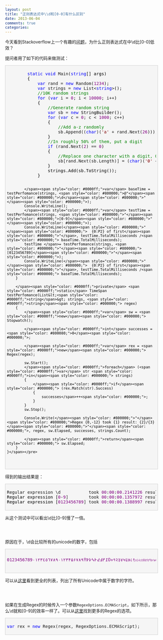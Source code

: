 ```yaml
---
layout: post
title: "正则表达式中\\d和[0-0]有什么区别"
date: 2013-06-04
comments: true
categories: 
---
```

<p>今天看到Stackoverflow上一个有趣的<a href="http://stackoverflow.com/questions/16621738/d-is-less-efficient-than-0-9?newsletter=1&amp;nlcode=55866%7cc739">问题</a>，为什么正则表达式在中\d比[0-0]低效？</p>
<p>提问者用了如下的代码来做测试：</p>

<div class="cnblogs_code" style="background-color: #f5f5f5; border: #cccccc 1px solid; padding: 5px;">
<pre><span style="color: #0000ff;">        static</span> <span style="color: #0000ff;">void</span> Main(<span style="color: #0000ff;">string</span><span style="color: #000000;">[] args)
        {
            </span><span style="color: #0000ff;">var</span> rand = <span style="color: #0000ff;">new</span> Random(<span style="color: #800080;">1234</span><span style="color: #000000;">);
            </span><span style="color: #0000ff;">var</span> strings = <span style="color: #0000ff;">new</span> List&lt;<span style="color: #0000ff;">string</span>&gt;<span style="color: #000000;">();
            </span><span style="color: #008000;">//</span><span style="color: #008000;">10K random strings</span>
            <span style="color: #0000ff;">for</span> (<span style="color: #0000ff;">var</span> i = <span style="color: #800080;">0</span>; i &lt; <span style="color: #800080;">10000</span>; i++<span style="color: #000000;">)
            {
                </span><span style="color: #008000;">//</span><span style="color: #008000;">Generate random string</span>
                <span style="color: #0000ff;">var</span> sb = <span style="color: #0000ff;">new</span><span style="color: #000000;"> StringBuilder();
                </span><span style="color: #0000ff;">for</span> (<span style="color: #0000ff;">var</span> c = <span style="color: #800080;">0</span>; c &lt; <span style="color: #800080;">1000</span>; c++<span style="color: #000000;">)
                {
                    </span><span style="color: #008000;">//</span><span style="color: #008000;">Add a-z randomly</span>
                    sb.Append((<span style="color: #0000ff;">char</span>)(<span style="color: #800000;">'</span><span style="color: #800000;">a</span><span style="color: #800000;">'</span> + rand.Next(<span style="color: #800080;">26</span><span style="color: #000000;">)));
                }
                </span><span style="color: #008000;">//</span><span style="color: #008000;">In roughly 50% of them, put a digit</span>
                <span style="color: #0000ff;">if</span> (rand.Next(<span style="color: #800080;">2</span>) == <span style="color: #800080;">0</span><span style="color: #000000;">)
                {
                    </span><span style="color: #008000;">//</span><span style="color: #008000;">Replace one character with a digit, 0-9</span>
                    sb[rand.Next(sb.Length)] = (<span style="color: #0000ff;">char</span>)(<span style="color: #800000;">'</span><span style="color: #800000;">0</span><span style="color: #800000;">'</span> + rand.Next(<span style="color: #800080;">10</span><span style="color: #000000;">));
                }
                strings.Add(sb.ToString());
            }

            </span><span style="color: #0000ff;">var</span> baseTime = testPerfomance(strings, <span style="color: #800000;">@"</span><span style="color: #800000;">\d</span><span style="color: #800000;">"</span><span style="color: #000000;">);
            Console.WriteLine();
            </span><span style="color: #0000ff;">var</span> testTime = testPerfomance(strings, <span style="color: #800000;">"</span><span style="color: #800000;">[0-9]</span><span style="color: #800000;">"</span><span style="color: #000000;">);
            Console.WriteLine(</span><span style="color: #800000;">"</span><span style="color: #800000;">  {0:P2} of first</span><span style="color: #800000;">"</span>, testTime.TotalMilliseconds /<span style="color: #000000;"> baseTime.TotalMilliseconds);
            testTime </span>= testPerfomance(strings, <span style="color: #800000;">"</span><span style="color: #800000;">[0123456789]</span><span style="color: #800000;">"</span><span style="color: #000000;">);
            Console.WriteLine(</span><span style="color: #800000;">"</span><span style="color: #800000;">  {0:P2} of first</span><span style="color: #800000;">"</span>, testTime.TotalMilliseconds /<span style="color: #000000;"> baseTime.TotalMilliseconds);
        }

        </span><span style="color: #0000ff;">private</span> <span style="color: #0000ff;">static</span> TimeSpan testPerfomance(List&lt;<span style="color: #0000ff;">string</span>&gt; strings, <span style="color: #0000ff;">string</span><span style="color: #000000;"> regex)
        {
            </span><span style="color: #0000ff;">var</span> sw = <span style="color: #0000ff;">new</span><span style="color: #000000;"> Stopwatch();

            </span><span style="color: #0000ff;">int</span> successes = <span style="color: #800080;">0</span><span style="color: #000000;">;

            </span><span style="color: #0000ff;">var</span> rex = <span style="color: #0000ff;">new</span><span style="color: #000000;"> Regex(regex);

            sw.Start();
            </span><span style="color: #0000ff;">foreach</span> (<span style="color: #0000ff;">var</span> str <span style="color: #0000ff;">in</span><span style="color: #000000;"> strings)
            {
                </span><span style="color: #0000ff;">if</span><span style="color: #000000;"> (rex.Match(str).Success)
                {
                    successes</span>++<span style="color: #000000;">;
                }
            }
            sw.Stop();

            Console.Write(</span><span style="color: #800000;">"</span><span style="color: #800000;">Regex {0,-12} took {1} result: {2}/{3}</span><span style="color: #800000;">"</span><span style="color: #000000;">, regex, sw.Elapsed, successes, strings.Count);

            </span><span style="color: #0000ff;">return</span><span style="color: #000000;"> sw.Elapsed;
        }
    }</span></pre>
</div>
<p>得到的输出结果是：</p>


<div class="cnblogs_code" style="background-color: #f5f5f5; border: #cccccc 1px solid; padding: 5px;">
<pre>Regular expression \d           took <span style="color: #800080;">00</span>:<span style="color: #800080;">00</span>:<span style="color: #800080;">00.2141226</span> result: <span style="color: #800080;">5077</span>/<span style="color: #800080;">10000</span><span style="color: #000000;">
Regular expression [</span><span style="color: #800080;">0</span>-<span style="color: #800080;">9</span>]        took <span style="color: #800080;">00</span>:<span style="color: #800080;">00</span>:<span style="color: #800080;">00.1357972</span> result: <span style="color: #800080;">5077</span>/<span style="color: #800080;">10000</span>  <span style="color: #800080;">63.42</span> %<span style="color: #000000;"> of first
Regular expression [</span><span style="color: #800080;">0123456789</span>] took <span style="color: #800080;">00</span>:<span style="color: #800080;">00</span>:<span style="color: #800080;">00.1388997</span> result: <span style="color: #800080;">5077</span>/<span style="color: #800080;">10000</span>  <span style="color: #800080;">64.87</span> % of first</pre>
</div>
<p>从这个测试中可以看出\d比[0-9]慢了一倍。</p>
<h3>&nbsp;</h3>
<p>原因在于，\d会比较所有的unicode的数字，包括</p>


<div class="cnblogs_code" style="background-color: #f5f5f5; border: #cccccc 1px solid; padding: 5px;">
<pre><span style="color: #800080;">0123456789٠١٢٣٤٥٦٧٨٩۰۱۲۳۴۵۶۷۸۹߀߁߂߃߄߅߆߇߈߉०१२३४५६७८९০১২৩৪৫৬৭৮৯੦੧੨੩੪੫੬੭੮੯૦૧૨૩૪૫૬૭૮૯୦୧୨୩୪୫୬୭୮୯௦௧௨௩௪௫௬௭௮௯౦౧౨౩౪౫౬౭౮౯೦೧೨೩೪೫೬೭೮೯൦൧൨൩൪൫൬൭൮൯๐๑๒๓๔๕๖๗๘๙໐໑໒໓໔໕໖໗໘໙༠༡༢༣༤༥༦༧༨༩၀၁၂၃၄၅၆၇၈၉႐႑႒႓႔႕႖႗႘႙០១២៣៤៥៦៧៨៩᠐᠑᠒᠓᠔᠕᠖᠗᠘᠙᥆᥇᥈᥉᥊᥋᥌᥍᥎᥏᧐᧑᧒᧓᧔᧕᧖᧗᧘᧙᭐᭑᭒᭓᭔᭕᭖᭗᭘᭙᮰᮱᮲᮳᮴᮵᮶᮷᮸᮹᱀᱁᱂᱃᱄᱅᱆᱇᱈᱉᱐᱑᱒᱓᱔᱕᱖᱗᱘᱙꘠꘡꘢꘣꘤꘥꘦꘧꘨꘩꣐꣑꣒꣓꣔꣕꣖꣗꣘꣙꤀꤁꤂꤃꤄꤅꤆꤇꤈꤉꩐꩑꩒꩓꩔꩕꩖꩗꩘꩙０１２３４５６７８９</span></pre>
</div>
<p>可以从<a href="http://www.fileformat.info/info/unicode/category/Nd/list.htm">这里</a>看到更全的列表，列出了所有Unicode中属于数字的字符。</p>
<h3>&nbsp;</h3>
<p>如果在生成Regex的时候传入一个参数<code>RegexOptions.ECMAScript</code>，如下所示，那么\d就和[0-9]的效率一样了。可以从<a href="http://msdn.microsoft.com/en-us/library/yd1hzczs.aspx">这里</a>找到更多的Regex的选项。</p>


<div class="cnblogs_code" style="background-color: #f5f5f5; border: #cccccc 1px solid; padding: 5px;">
<pre><span style="color: #0000ff;">var</span> rex = <span style="color: #0000ff;">new</span> Regex(regex, RegexOptions.ECMAScript);</pre>
</div>